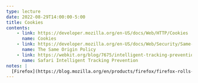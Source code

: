 ```yaml
---
type: lecture
date: 2022-08-29T14:00:00-5:00
title: Cookies
contents:
    - link: https://developer.mozilla.org/en-US/docs/Web/HTTP/Cookies
      name: Cookies
    - link: https://developer.mozilla.org/en-US/docs/Web/Security/Same-origin_policy
      name: The Same Origin Policy
    - link: https://webkit.org/blog/7675/intelligent-tracking-prevention/
      name: Safari Intelligent Tracking Prevention
notes: |
  [Firefox](https://blog.mozilla.org/en/products/firefox/firefox-rolls-out-total-cookie-protection-by-default-to-all-users-worldwide/) rolled out a similar feature to Apple's recently, and similarly [Brave](https://brave.com/privacy-updates/7-ephemeral-storage/).
---
```

